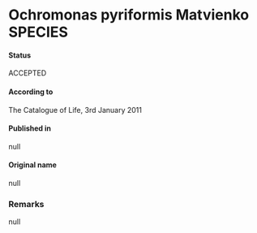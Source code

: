 Ochromonas pyriformis Matvienko SPECIES
=======

#### Status
ACCEPTED

#### According to
The Catalogue of Life, 3rd January 2011

#### Published in
null

#### Original name
null

### Remarks
null